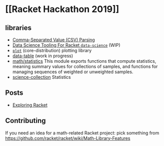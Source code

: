 # [[Racket Hackathon 2019]]

## libraries

* [Comma-Separated Value (CSV) Parsing](https://www.neilvandyke.org/racket/csv-reading/)
* [Data Science Tooling For Racket `data-science`](https://github.com/n3mo/data-science) (WIP)
* [`plot`](https://docs.racket-lang.org/plot/) (core-distribution) plotting library
* [data-table](https://github.com/jadudm/data-table) (work in progress)
* [math/statistics](https://docs.racket-lang.org/math/stats.html) This module exports functions that compute statistics, meaning summary values for collections of samples, and functions for managing sequences of weighted or unweighted samples.
* [science-collection](http://planet.racket-lang.org/package-source/williams/science.plt/4/8/planet-docs/science/statistics.html)  Statistics

## Posts
* [Exploring Racket](https://khinsen.wordpress.com/2014/05/10/exploring-racket/)

## Contributing
If you need an idea for a math-related Racket project: pick something from  <https://github.com/racket/racket/wiki/Math-Library-Features>